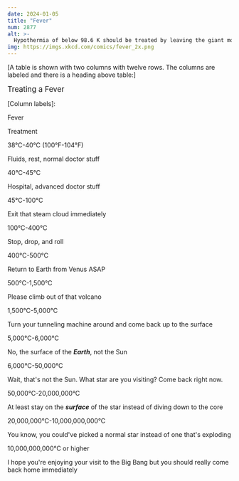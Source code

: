 ```yaml
---
date: 2024-01-05
title: "Fever"
num: 2877
alt: >-
  Hypothermia of below 98.6 K should be treated by leaving the giant molecular cloud and moving to the vicinity of a star.
img: https://imgs.xkcd.com/comics/fever_2x.png
---
```

[A table is shown with two columns with twelve rows. The columns are labeled and there is a heading above table:]

<big>Treating a Fever</big>

[Column labels]:

Fever

Treatment

38°C-40°C (100°F-104°F)

Fluids, rest, normal doctor stuff

40°C-45°C

Hospital, advanced doctor stuff

45°C-100°C

Exit that steam cloud immediately

100°C-400°C

Stop, drop, and roll

400°C-500°C

Return to Earth from Venus ASAP

500°C-1,500°C

Please climb out of that volcano

1,500°C-5,000°C

Turn your tunneling machine around and come back up to the surface

5,000°C-6,000°C

No, the surface of the ***Earth***, not the Sun

6,000°C-50,000°C

Wait, that's not the Sun. What star are you visiting? Come back right now.

50,000°C-20,000,000°C

At least stay on the ***surface*** of the star instead of diving down to the core

20,000,000°C-10,000,000,000°C

You know, you could've picked a normal star instead of one that's exploding

10,000,000,000°C or higher

I hope you're enjoying your visit to the Big Bang but you should really come back home immediately